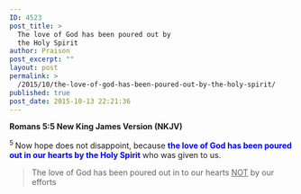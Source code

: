 ```yaml
---
ID: 4523
post_title: >
  The love of God has been poured out by
  the Holy Spirit
author: Praison
post_excerpt: ""
layout: post
permalink: >
  /2015/10/the-love-of-god-has-been-poured-out-by-the-holy-spirit/
published: true
post_date: 2015-10-13 22:21:36
---
```

<strong><span class="passage-display-bcv">Romans 5:5
</span><span class="passage-display-version">New King James Version (NKJV)</span></strong>

<span id="en-NKJV-28053" class="text Rom-5-5"><sup class="versenum">5 </sup>Now hope does not disappoint, because <span style="color: #0000ff;"><strong>the love of God has been poured out in our hearts by the Holy Spirit</strong> </span>who was given to us.</span>
<blockquote>The love of God has been poured out in to our hearts <span style="text-decoration: underline;">NOT</span> by our efforts</blockquote>
&nbsp;